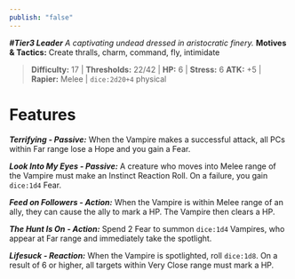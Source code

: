 ```yaml
---
publish: "false"
---
```

***#Tier3 Leader***
*A captivating undead dressed in aristocratic finery.*
**Motives & Tactics:** Create thralls, charm, command, fly, intimidate

> **Difficulty:** 17 | **Thresholds:** 22/42 | **HP:** 6 | **Stress:** 6
> **ATK:** +5 | **Rapier:** Melee | `dice:2d20+4` physical

# Features

***Terrifying - Passive:*** When the Vampire makes a successful attack, all PCs within Far range lose a Hope and you gain a Fear.

***Look Into My Eyes - Passive:*** A creature who moves into Melee range of the Vampire must make an Instinct Reaction Roll. On a failure, you gain `dice:1d4` Fear.

***Feed on Followers - Action:*** When the Vampire is within Melee range of an ally, they can cause the ally to mark a HP. The Vampire then clears a HP.

***The Hunt Is On - Action:*** Spend 2 Fear to summon `dice:1d4` Vampires, who appear at Far range and immediately take the spotlight.

***Lifesuck - Reaction:*** When the Vampire is spotlighted, roll  `dice:1d8`. On a result of 6 or higher, all targets within Very Close range must mark a HP.
